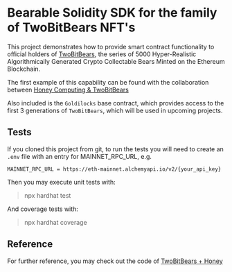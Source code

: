 # Bearable Solidity SDK for the family of TwoBitBears NFT's

This project demonstrates how to provide smart contract functionality to official holders of [TwoBitBears](https://etherscan.io/address/0x8ed25b735a788f4f7129db736fc64f3a241137b8#code), the series of 5000 Hyper-Realistic Algorithmically Generated Crypto Collectable Bears Minted on the Ethereum Blockchain.

The first example of this capability can be found with the collaboration between [Honey Computing & TwoBitBears](https://cubs.cloud)

Also included is the `Goldilocks` base contract, which provides access to the first 3 generations of `TwoBitBears`, which will be used in upcoming projects.

## Tests

If you cloned this project from git, to run the tests you will need to create an `.env` file with an entry for MAINNET_RPC_URL, e.g.

```
MAINNET_RPC_URL = https://eth-mainnet.alchemyapi.io/v2/{your_api_key}
```

Then you may execute unit tests with:

> npx hardhat test

And coverage tests with:

> npx hardhat coverage

## Reference

For further reference, you may check out the code of [TwoBitBears + Honey](https://etherscan.io/address/0x65b7990ab726ef573c176bb8b9b5464de6ea6c89#code)
